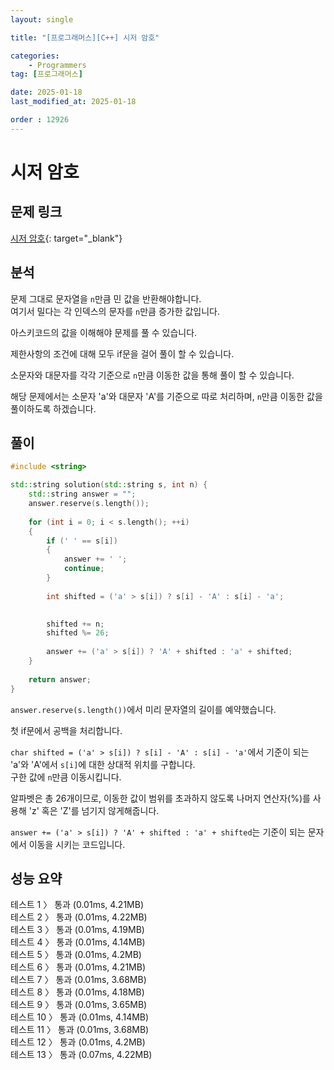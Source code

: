 ```yaml
---
layout: single

title: "[프로그래머스][C++] 시저 암호"

categories:
    - Programmers
tag: [프로그래머스]

date: 2025-01-18
last_modified_at: 2025-01-18

order : 12926
---
```


# 시저 암호

## 문제 링크

[시저 암호](https://school.programmers.co.kr/learn/courses/30/lessons/12926){: target="_blank"}

## 분석

문제 그대로 문자열을 `n`만큼 민 값을 반환해야합니다.  
여기서 밀다는 각 인덱스의 문자를 `n`만큼 증가한 값입니다.

아스키코드의 값을 이해해야 문제를 풀 수 있습니다.

제한사항의 조건에 대해 모두 if문을 걸어 풀이 할 수 있습니다.

소문자와 대문자를 각각 기준으로 `n`만큼 이동한 값을 통해 풀이 할 수 있습니다.

해당 문제에서는 소문자 'a'와 대문자 'A'를 기준으로 따로 처리하며, `n`만큼 이동한 값을 풀이하도록 하겠습니다.

## 풀이

```cpp
#include <string>

std::string solution(std::string s, int n) {
    std::string answer = "";
    answer.reserve(s.length());
    
    for (int i = 0; i < s.length(); ++i)
    {
        if (' ' == s[i])
        {
            answer += ' ';
            continue;
        }
        
        int shifted = ('a' > s[i]) ? s[i] - 'A' : s[i] - 'a';

        
        shifted += n;
        shifted %= 26;
        
        answer += ('a' > s[i]) ? 'A' + shifted : 'a' + shifted;
    }
    
    return answer;
}
```

`answer.reserve(s.length())`에서 미리 문자열의 길이를 예약했습니다.

첫 if문에서 공백을 처리합니다.

``char shifted = ('a' > s[i]) ? s[i] - 'A' : s[i] - 'a'``에서 기준이 되는 'a'와 'A'에서 `s[i]`에 대한 상대적 위치를 구합니다.   
구한 값에 `n`만큼 이동시킵니다.

알파벳은 총 26개이므로, 이동한 값이 범위를 초과하지 않도록 나머지 연산자(%)를 사용해 'z' 혹은 'Z'를 넘기지 않게해줍니다.

``answer += ('a' > s[i]) ? 'A' + shifted : 'a' + shifted``는 기준이 되는 문자에서 이동을 시키는 코드입니다.

## 성능 요약

테스트 1 〉	통과 (0.01ms, 4.21MB)  
테스트 2 〉	통과 (0.01ms, 4.22MB)  
테스트 3 〉	통과 (0.01ms, 4.19MB)  
테스트 4 〉	통과 (0.01ms, 4.14MB)  
테스트 5 〉	통과 (0.01ms, 4.2MB)  
테스트 6 〉	통과 (0.01ms, 4.21MB)  
테스트 7 〉	통과 (0.01ms, 3.68MB)  
테스트 8 〉	통과 (0.01ms, 4.18MB)  
테스트 9 〉	통과 (0.01ms, 3.65MB)  
테스트 10 〉 통과 (0.01ms, 4.14MB)  
테스트 11 〉 통과 (0.01ms, 3.68MB)  
테스트 12 〉 통과 (0.01ms, 4.2MB)  
테스트 13 〉 통과 (0.07ms, 4.22MB)